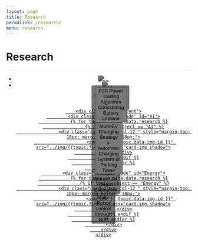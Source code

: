 ```yaml
---
layout: page
title: Research
permalink: /research/
menu: research
---
```


<style>
  #myTabs .nav-pills {
    justify-content: center;
  }

  #myTabs .nav-pills .nav-link {
    filter: brightness(0.5);
    border: none;
    padding: 20px 20px;
    margin-top: 10px;
    transition: filter 0.3s ease-in-out;
  }
 #myTabs .nav-pills .nav-link:hover {
    filter: brightness(0.9);
  }
  #myTabs .nav-pills .nav-link.active {
   filter: brightness(1);
    background-color:transparent;
  }

</style>

<script>
  document.addEventListener("DOMContentLoaded", function () {
    var researchButtons = document.querySelectorAll(".research_button");

    researchButtons.forEach(function (button) {
      button.addEventListener("click", function () {
        var imgId = this.getAttribute("data-img-id");
        var tabId = this.closest('.nav-link').getAttribute('href');

        // Check if the tab is not active
        if (!document.querySelector(tabId).classList.contains('active')) {
          // If not active, activate the tab
          var tabLink = document.querySelector(tabId);
          tabLink.click(); // Simulate a click to activate the tab

          // Wait for a short time before scrolling to ensure the tab is activated
          setTimeout(function () {
            scrollToImage(imgId);
          }, 300);
        } else {
          // If the tab is already active, scroll to the image directly
          scrollToImage(imgId);
        }
      });
    });

    function scrollToImage(imgId) {
      var offset = 30;
      document.getElementById(imgId).scrollIntoView({
        behavior: "smooth",
        block: "start",
        inline: "start",
      });
      window.scrollBy(0, -offset);
    }
  });
</script>

<div style="margin: 1em 0; border-bottom:1px solid #eeeeee">
  <h1 class="post-title">Research</h1>
</div>
<div id="research" class="row">
  <div id="myTabs" class="mb-4 col-12">
    <ul class="nav nav-pills nav-fill">
      <li class="nav-item col-6" style="text-align: center;">
        <a class="nav-link" id="AI-tab" data-toggle="tab" href="#AI">
            <div style="position:absolute; margin-top:40%; height:50%; left:2.5%; width:95%;">
                <button class="research_button" data-img-id="img2">Multi-agent Reinforcement Learning Algorithm</button>
                <button class="research_button" data-img-id="img3">Predicting Traffic Accidents using DL</button>
                <button class="research_button" data-img-id="img5">Smart city Mobility Service using Multimodal data</button>
                <button class="research_button" data-img-id="img6">Robust Monocular Depth Estimation</button>
                <button class="research_button" data-img-id="img7">Multi-Robot control through NLP</button>
            </div>
          <img id="ai-image" src="{{site.url}}/img/research/button_AI.png" alt="...">
        </a>
      </li>
      <li class="nav-item col-6" style="text-align: center;">
        <a class="nav-link" id="Energy-tab" data-toggle="tab" href="#Energy">
          <div style="position:absolute; margin-top:40%; height:50%; left:2.5%; width:95%;">
            <button class="research_button" data-img-id="img10">P2P Power Trading Algorithm Considering Battery Lifetime</button>
            <button class="research_button" data-img-id="img11">Multi-EV Charging Strategy in Automatic Charging System of Parking Tower</button>
          </div>
          <img id="energy-image" src="{{site.url}}/img/research/button_EM.png" alt="...">
          
        </a>
      </li>
    </ul>
        <div class="tab-content">
            <div class="tab-pane fade" id="AI">
                {% for topic in site.data.research %}
                    {% if topic.subject == "AI" %}
                    <div class="card-group col-12 " style="margin-top: 10px; margin-bottom: 10px;">
                        <img id="{{ topic.data-img-id }}" src="../img/{{topic.fig}}" class="card-img shadow">
                    </div>
                    {% endif %}
                {% endfor %}
            </div>
            <div class="tab-pane fade" id="Energy">
                {% for topic in site.data.research %}
                    {% if topic.subject == "Energy" %}
                    <div class="card-group col-12 " style="margin-top: 10px; margin-bottom: 10px;">
                        <img id="{{ topic.data-img-id }}" src="../img/{{topic.fig}}" class="card-img shadow">
                    </div>
                    {% endif %}
                {% endfor %}
            </div>
        </div>
    </div>
</div>
